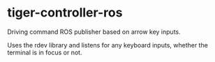 # tiger-controller-ros

Driving command ROS publisher based on arrow key inputs.

Uses the rdev library and listens for any keyboard inputs, whether the terminal is in focus or not.
